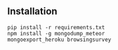 ## Installation

```
pip install -r requirements.txt
npm install -g mongodump_meteor
mongoexport_heroku browsingsurvey
```


